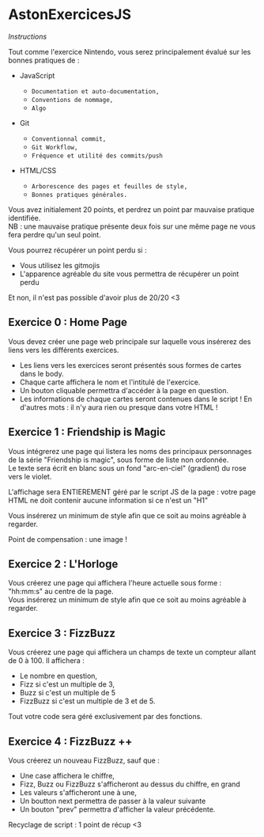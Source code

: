 # AstonExercicesJS

*Instructions*

Tout comme l'exercice Nintendo, vous serez principalement évalué sur les bonnes pratiques de : 

* JavaScript
    * `Documentation et auto-documentation,`
    * `Conventions de nommage,`
    * `Algo`

* Git
    * `Conventionnal commit,`
    * `Git Workflow,`
    * `Fréquence et utilité des commits/push`

* HTML/CSS
    * `Arborescence des pages et feuilles de style,`
    * `Bonnes pratiques générales.`

Vous avez initialement 20 points, et perdrez un point par mauvaise pratique identifiée.  
NB : une mauvaise pratique présente deux fois sur une même page ne vous fera perdre qu'un seul point.

Vous pourrez récupérer un point perdu si  : 

* Vous utilisez les gitmojis
* L'apparence agréable du site vous permettra de récupérer un point perdu

Et non, il n'est pas possible d'avoir plus de 20/20 <3

## Exercice 0 : Home Page

Vous devez créer une page web principale sur laquelle vous insérerez des liens vers les différents exercices.

* Les liens vers les exercices seront présentés sous formes de cartes dans le body.
* Chaque carte affichera le nom et l'intitulé de l'exercice.
* Un bouton cliquable permettra d'accéder à la page en question.
* Les informations de chaque cartes seront contenues dans le script ! En d'autres mots : il n'y aura rien ou presque dans votre HTML !

## Exercice 1 : Friendship is Magic

Vous intégrerez une page qui listera les noms des principaux personnages de la série "Friendship is magic", sous forme de liste non ordonnée.  
Le texte sera écrit en blanc sous un fond "arc-en-ciel" (gradient) du rose vers le violet.

L'affichage sera ENTIEREMENT géré par le script JS de la page : votre page HTML ne doit contenir aucune information si ce n'est un "H1"

Vous insérerez un minimum de style afin que ce soit au moins agréable à regarder.

Point de compensation : une image !

## Exercice 2 : L'Horloge

Vous créerez une page qui affichera l'heure actuelle sous forme : "hh:mm:s" au centre de la page.  
Vous insérerez un minimum de style afin que ce soit au moins agréable à regarder.

## Exercice 3 : FizzBuzz

Vous créerez une page qui affichera un champs de texte un compteur allant de 0 à 100. Il affichera : 

* Le nombre en question,
* Fizz si c'est un multiple de 3,
* Buzz si c'est un multiple de 5
* FizzBuzz si c'est un multiple de 3 et de 5.

Tout votre code sera géré exclusivement par des fonctions.

## Exercice 4 : FizzBuzz ++

Vous créerez un nouveau FizzBuzz, sauf que : 

* Une case affichera le chiffre,
* Fizz, Buzz ou FizzBuzz s'afficheront au dessus du chiffre, en grand
* Les valeurs s'afficheront une à une,
* Un boutton next permettra de passer à la valeur suivante
* Un bouton "prev" permettra d'afficher la valeur précédente.

Recyclage de script : 1 point de récup <3